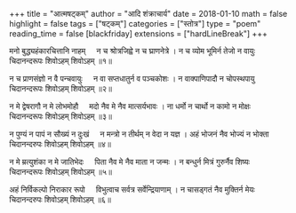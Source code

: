 +++
title = "आत्मषट्कम्"
author = "आदि शंक्राचार्य"
date = 2018-01-10
math = false
highlight = false
tags = ["षट्कम्"]
categories = ["स्तोत्र"]
type = "poem"
reading_time = false
[blackfriday]
  extensions = ["hardLineBreak"]
+++

मनो बुद्ध्यहंकारचित्तानि नाहम्
&nbsp; &nbsp; न च श्रोत्रजिह्वे न च घ्राणनेत्रे ।
न च व्योम भूमिर्न तेजो न वायुः
&nbsp; &nbsp; &nbsp; &nbsp; चिदानन्दरूपः शिवोऽहम् शिवोऽहम् ॥१॥

न च प्राणसंज्ञो न वै पन्चवायुः
&nbsp; &nbsp; न वा सप्तधातुर्न व पञ्चकोशः ।
न वाक्पाणिपादौ न चोपस्थपायु
&nbsp; &nbsp; &nbsp; &nbsp; चिदानन्दरूपः शिवोऽहम् शिवोऽहम् ॥२॥

न मे द्वेषरागौ न मे लोभमोहौ
&nbsp; &nbsp; मदो नैव मे नैव मात्सर्यभावः ।
ना धर्मो न चार्थो न कामो न मोक्षः
&nbsp; &nbsp; &nbsp; &nbsp; चिदानन्दरूपः शिवोऽहम् शिवोऽहम् ॥३॥

न पुण्यं न पापं न सौख्यं न दुःखं
&nbsp; &nbsp; न मन्त्रो न तीर्थम् न वेदा न यज्ञ ।
अहं भोजनं नैव भोज्यं न भोक्ता
&nbsp; &nbsp; &nbsp; &nbsp; चिदानन्दरुपः शिवोऽहम् शिवोऽहम् ॥४॥

न मे म्रत्युशंका न मे जातिभेदः
&nbsp; &nbsp; पिता नैव मे नैव माता न जन्मः ।
न बन्धुर्न मित्रं गुरुर्नैव शिष्यः
&nbsp; &nbsp; &nbsp; &nbsp; चिदानन्दरूपः शिवोऽहम् शिवोऽहम् ॥५॥

अहं निर्विकल्पो निराकार रूपो
&nbsp; &nbsp; विभुत्वाच सर्वत्र सर्वेन्द्रियाणाम् ।
न चासड्गतं नैव मुक्तिर्न मेयः
&nbsp; &nbsp; &nbsp; &nbsp; चिदानन्दरुपः शिवोऽहम् शिवोऽहम्  ॥६॥
